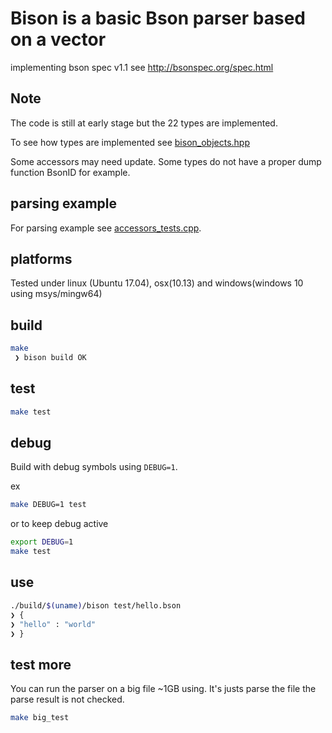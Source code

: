 # Bison is a basic Bson parser based on a vector

implementing bson spec v1.1 see http://bsonspec.org/spec.html 

## Note

The code is still at early stage but the 22 types are implemented.

To see how types are implemented see [bison_objects.hpp](include/bison_objects.hpp)

Some accessors may need update. 
Some types do not have a proper dump function BsonID for example. 

## parsing example

For parsing example see [accessors_tests.cpp](src/accessors_tests.cpp).

## platforms

Tested under linux (Ubuntu 17.04), osx(10.13) and windows(windows 10 using msys/mingw64)

## build 

```bash
make
 ❯ bison build OK
```

## test 

```bash
make test
```

## debug

Build with debug symbols using `DEBUG=1`.

ex 
```bash
make DEBUG=1 test
```
or to keep debug active
```bash
export DEBUG=1
make test
```

## use

```bash
./build/$(uname)/bison test/hello.bson
❯ {
❯ "hello" : "world"
❯ }
```

## test more

You can run the parser on a big file ~1GB using.
It's justs parse the file the parse result is not checked.

```bash
make big_test
```
